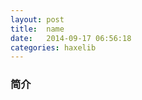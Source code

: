 ```yaml
---
layout: post
title:  name
date:	2014-09-17 06:56:18
categories: haxelib
---
```



### 简介


<!-- more -->



